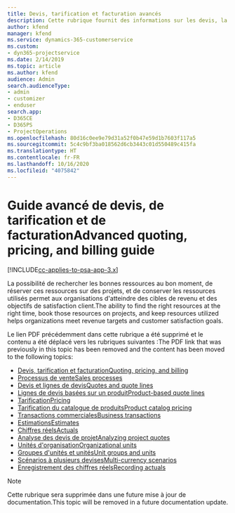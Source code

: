 ```yaml
---
title: Devis, tarification et facturation avancés
description: Cette rubrique fournit des informations sur les devis, la facturation et la tarification dans Project Service Automation.
author: kfend
manager: kfend
ms.service: dynamics-365-customerservice
ms.custom:
- dyn365-projectservice
ms.date: 2/14/2019
ms.topic: article
ms.author: kfend
audience: Admin
search.audienceType:
- admin
- customizer
- enduser
search.app:
- D365CE
- D365PS
- ProjectOperations
ms.openlocfilehash: 80d16c0ee9e79d31a52f0b47e59d1b7603f117a5
ms.sourcegitcommit: 5c4c9bf3ba018562d6cb3443c01d550489c415fa
ms.translationtype: HT
ms.contentlocale: fr-FR
ms.lasthandoff: 10/16/2020
ms.locfileid: "4075842"
---
```

# <a name="advanced-quoting-pricing-and-billing-guide"></a><span data-ttu-id="6d569-103">Guide avancé de devis, de tarification et de facturation</span><span class="sxs-lookup"><span data-stu-id="6d569-103">Advanced quoting, pricing, and billing guide</span></span>

[!INCLUDE[cc-applies-to-psa-app-3.x](../../includes/cc-applies-to-psa-app-3x.md)]

<span data-ttu-id="6d569-104">La possibilité de rechercher les bonnes ressources au bon moment, de réserver ces ressources sur des projets, et de conserver les ressources utilisés permet aux organisations d'atteindre des cibles de revenu et des objectifs de satisfaction client.</span><span class="sxs-lookup"><span data-stu-id="6d569-104">The ability to find the right resources at the right time, book those resources on projects, and keep resources utilized helps organizations meet revenue targets and customer satisfaction goals.</span></span> 

<span data-ttu-id="6d569-105">Le lien PDF précédemment dans cette rubrique a été supprimé et le contenu a été déplacé vers les rubriques suivantes :</span><span class="sxs-lookup"><span data-stu-id="6d569-105">The PDF link that was previously in this topic has been removed and the content has been moved to the following topics:</span></span>

- [<span data-ttu-id="6d569-106">Devis, tarification et facturation</span><span class="sxs-lookup"><span data-stu-id="6d569-106">Quoting, pricing, and billing</span></span>](../quote-bill-price.md)
- [<span data-ttu-id="6d569-107">Processus de vente</span><span class="sxs-lookup"><span data-stu-id="6d569-107">Sales processes</span></span>](../basic-sales-process.md)
- [<span data-ttu-id="6d569-108">Devis et lignes de devis</span><span class="sxs-lookup"><span data-stu-id="6d569-108">Quotes and quote lines</span></span>](../basic-quote-lines.md)
- [<span data-ttu-id="6d569-109">Lignes de devis basées sur un produit</span><span class="sxs-lookup"><span data-stu-id="6d569-109">Product-based quote lines</span></span>](../product-based-quote-lines.md)
- [<span data-ttu-id="6d569-110">Tarification</span><span class="sxs-lookup"><span data-stu-id="6d569-110">Pricing</span></span>](../basic-pricing.md)
- [<span data-ttu-id="6d569-111">Tarification du catalogue de produits</span><span class="sxs-lookup"><span data-stu-id="6d569-111">Product catalog pricing</span></span>](../product-catalog-pricing.md)
- [<span data-ttu-id="6d569-112">Transactions commerciales</span><span class="sxs-lookup"><span data-stu-id="6d569-112">Business transactions</span></span>](../basic-business-transactions.md)
- [<span data-ttu-id="6d569-113">Estimations</span><span class="sxs-lookup"><span data-stu-id="6d569-113">Estimates</span></span>](../estimates.md)
- [<span data-ttu-id="6d569-114">Chiffres réels</span><span class="sxs-lookup"><span data-stu-id="6d569-114">Actuals</span></span>](../actuals.md)
- [<span data-ttu-id="6d569-115">Analyse des devis de projet</span><span class="sxs-lookup"><span data-stu-id="6d569-115">Analyzing project quotes</span></span>](../basic-analyzing-quotes.md)
- [<span data-ttu-id="6d569-116">Unités d'organisation</span><span class="sxs-lookup"><span data-stu-id="6d569-116">Organizational units</span></span>](../advanced-organizational.md)
- [<span data-ttu-id="6d569-117">Groupes d'unités et unités</span><span class="sxs-lookup"><span data-stu-id="6d569-117">Unit groups and units</span></span>](../advanced-units.md)
- [<span data-ttu-id="6d569-118">Scénarios à plusieurs devises</span><span class="sxs-lookup"><span data-stu-id="6d569-118">Multi-currency scenarios</span></span>](../advanced-currency.md)
- [<span data-ttu-id="6d569-119">Enregistrement des chiffres réels</span><span class="sxs-lookup"><span data-stu-id="6d569-119">Recording actuals</span></span>](../advanced-actuals.md)

> [!NOTE]
> <span data-ttu-id="6d569-120">Cette rubrique sera supprimée dans une future mise à jour de documentation.</span><span class="sxs-lookup"><span data-stu-id="6d569-120">This topic will be removed in a future documentation update.</span></span> 
